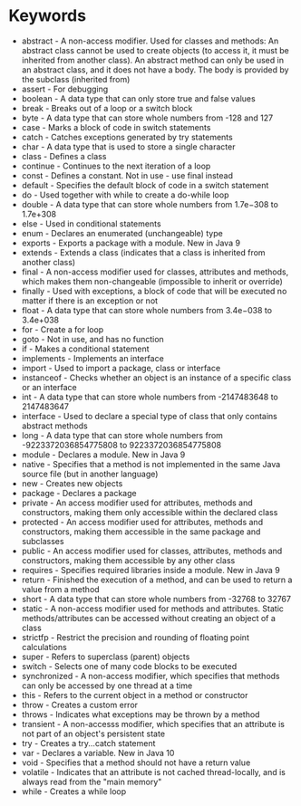 # Keywords

- abstract - A non-access modifier. Used for classes and methods: An abstract class cannot be used to create objects (to
  access it, it must be inherited from another class). An abstract method can only be used in an abstract class, and it
  does not have a body. The body is provided by the subclass (inherited from)
- assert - For debugging
- boolean - A data type that can only store true and false values
- break - Breaks out of a loop or a switch block
- byte - A data type that can store whole numbers from -128 and 127
- case - Marks a block of code in switch statements
- catch - Catches exceptions generated by try statements
- char - A data type that is used to store a single character
- class - Defines a class
- continue - Continues to the next iteration of a loop
- const - Defines a constant. Not in use - use final instead
- default - Specifies the default block of code in a switch statement
- do - Used together with while to create a do-while loop
- double - A data type that can store whole numbers from 1.7e−308 to 1.7e+308
- else - Used in conditional statements
- enum - Declares an enumerated (unchangeable) type
- exports - Exports a package with a module. New in Java 9
- extends - Extends a class (indicates that a class is inherited from another class)
- final - A non-access modifier used for classes, attributes and methods, which makes them non-changeable (impossible to
  inherit or override)
- finally - Used with exceptions, a block of code that will be executed no matter if there is an exception or not
- float - A data type that can store whole numbers from 3.4e−038 to 3.4e+038
- for - Create a for loop
- goto - Not in use, and has no function
- if - Makes a conditional statement
- implements - Implements an interface
- import - Used to import a package, class or interface
- instanceof - Checks whether an object is an instance of a specific class or an interface
- int - A data type that can store whole numbers from -2147483648 to 2147483647
- interface - Used to declare a special type of class that only contains abstract methods
- long - A data type that can store whole numbers from -9223372036854775808 to 9223372036854775808
- module - Declares a module. New in Java 9
- native - Specifies that a method is not implemented in the same Java source file (but in another language)
- new - Creates new objects
- package - Declares a package
- private - An access modifier used for attributes, methods and constructors, making them only accessible within the
  declared class
- protected - An access modifier used for attributes, methods and constructors, making them accessible in the same
  package and subclasses
- public - An access modifier used for classes, attributes, methods and constructors, making them accessible by any
  other class
- requires - Specifies required libraries inside a module. New in Java 9
- return - Finished the execution of a method, and can be used to return a value from a method
- short - A data type that can store whole numbers from -32768 to 32767
- static - A non-access modifier used for methods and attributes. Static methods/attributes can be accessed without
  creating an object of a class
- strictfp - Restrict the precision and rounding of floating point calculations
- super - Refers to superclass (parent) objects
- switch - Selects one of many code blocks to be executed
- synchronized - A non-access modifier, which specifies that methods can only be accessed by one thread at a time
- this - Refers to the current object in a method or constructor
- throw - Creates a custom error
- throws - Indicates what exceptions may be thrown by a method
- transient - A non-accesss modifier, which specifies that an attribute is not part of an object's persistent state
- try - Creates a try...catch statement
- var - Declares a variable. New in Java 10
- void - Specifies that a method should not have a return value
- volatile - Indicates that an attribute is not cached thread-locally, and is always read from the "main memory"
- while - Creates a while loop
